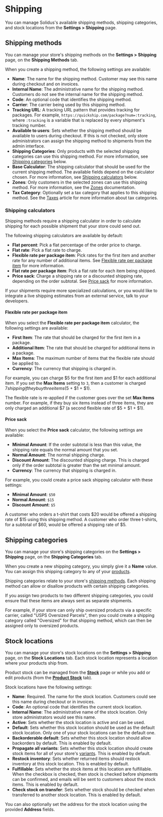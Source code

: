 # Shipping

You can manage Solidus's available shipping methods, shipping categories, and
stock locations from the **Settings > Shipping** page.

## Shipping methods

You can manage your store's shipping methods on the **Settings > Shipping**
page, on the **Shipping Methods** tab.

When you create a shipping method, the following settings are available:

- **Name**: The name for the shipping method. Customer may see this name during
    checkout and on invoices.
- **Internal Name**: The administrative name for the shipping method. Customers
    do not see the internal name for the shipping method.
- **Code**: An optional code that identifies the shipping method.
- **Carrier**: The carrier being used by this shipping method.
- **Tracking URL**: A tracking URL pattern that provides tracking for packages.
  For example, `https://quickship.com/package?num=:tracking`, where `:tracking`
  is a variable that is replaced by every shipment's tracking number.
- **Available to users**: Sets whether the shipping method should be available
  to users during checkout. If this is not checked, only store administrators
  can assign the shipping method to shipments from the admin interface.
- **Shipping Categories**: Only products with the selected shipping categories
  can use this shipping method. For more information, see [Shipping
  categories](#shipping-categories) below.
- **Base Calculator**: The shipping calculator that should be used for the
  current shipping method. The available fields depend on the calculator
  chosen. For more information, see [Shipping
  calculators](#shipping-calculators) below.
- **Zones**: Only customers in the selected zones can use this shipping method.
  For more information, see the [Zones][zones] documentation.
- **Tax Category**: Optionally set a tax category that applies to this shipping
  method. See the [Taxes][taxes] article for more information about tax
  categories.

<!-- TODO: The **Service Level** field is not currently documented.  -->

[taxes]: taxes.html
[zones]: zones.html

### Shipping calculators

<!-- TODO:
  The shipping calculators section is a good candidate to be split out into its
  own article.
-->

Shipping methods require a shipping calculator in order to calculate shipping
for each possible shipment that your store could send out.

The following shipping calculators are available by default:

- **Flat percent**: Pick a flat percentage of the order price to charge.
- **Flat rate**: Pick a flat rate to charge.
- **Flexible rate per package item**: Pick rates for the first item and another
  rate for any number of additional items. See [Flexible rate per package
  item](#flexible-rate-per-package-item) for more information.
- **Flat rate per package item**: Pick a flat rate for each item being shipped.
- **Price sack**: Charge a shipping rate or a discounted shipping rate,
  depending on the order subtotal. See [Price sack](#price-sack) for more
  information.

If your shipments require more specialized calculations, or you would like to
integrate a live shipping estimates from an external service, talk to your
developers.

#### Flexible rate per package item

When you select the **Flexible rate per package item** calculator, the following
settings are available:

- **First Item**: The rate that should be charged for the first item in a
  package.
- **Additional Item**: The rate that should be charged for additional items in a
  package.
- **Max Items**: The maximum number of items that the flexible rate should be
  applied to.
- **Currency**: The currency that shipping is charged in.

For example, you can charge $5 for the first item and $1 for each additional
item. If you set the **Max Items** setting to `3`, then a customer is charged $7
shipping if they buy three items ($5 + $1 + $1).

The flexible rate is re-applied if the customer goes over the set **Max Items**
number. For example, if they buy six items instead of three items, they are
only charged an additional $7 (a second flexible rate of $5 + $1 + $1).

#### Price sack

When you select the **Price sack** calculator, the following settings are
available:

- **Minimal Amount**: If the order subtotal is less than this value, the
    shipping rate equals the normal amount that you set.
- **Normal Amount**: The normal shipping charge.
- **Discount Amount**: The discounted shipping charge. This is charged only if
    the order subtotal is greater than the set minimal amount.
- **Currency**: The currency that shipping is charged in.

For example, you could create a price sack shipping calculator with these
settings:

- **Minimal Amount**: `$50`
- **Normal Amount**: `$15`
- **Discount Amount**: `$5`

A customer who orders a t-shirt that costs $20 would be offered a shipping rate
of $15 using this shipping method. A customer who order three t-shirts, for a
subtotal of $60, would be offered a shipping rate of $5.

## Shipping categories

You can manage your store's shipping categories on the **Settings > Shipping**
page, on the **Shipping Categories** tab.

When you create a new shipping category, you simply give it a **Name** value.
You can assign this shipping category to any of your
[products][product-details].

Shipping categories relate to your store's [shipping
methods](#shipping-methods). Each shipping method can allow or disallow products
with certain shipping categories.

If you assign two products to two different shipping categories, you could
ensure that these items are always sent as separate shipments.

For example, if your store can only ship oversized products via a specific
carrier, called "USPS Oversized Parcels", then you could create a shipping
category called "Oversized" for that shipping method, which can then be assigned
only to oversized products.

[product-details]: ../products/product-details.html

## Stock locations

You can manage your store's stock locations on the **Settings > Shipping** page,
on the **Stock Locations** tab. Each stock location represents a location where
your products ship from.

Product stock can be managed from the [**Stock**][stock] page or while you add
or edit products (from the [**Product Stock**][product-stock] tab).

Stock locations have the following settings:

- **Name**: Required. The name for the stock location. Customers could see this
    name during checkout or in invoices.
- **Code**: An optional code that identifies the current stock location.
- **Internal Name**: The administrative name of the stock location. Only store
    administrators would see this name.
- **Active**: Sets whether the stock location is active and can be used.
- **Default**: Sets whether this stock location should be used as the default
    stock location. Only one of your stock locations can be the default one.
- **Backorderable default**: Sets whether this stock location should allow
    backorders by default. This is enabled by default.
- **Propagate all variants**: Sets whether this stock location should create
    stock items for all of your store's [variants][variants]. This is enabled by
    default.
- **Restock inventory**: Sets whether returned items should restock inventory at
    this stock location. This is enabled by default.
- **Fulfillable**: Sets whether the stock items at this location are
    fulfillable. When the checkbox is checked, then stock is checked before
    shipments can be confirmed, and emails will be sent to customers about the
    stock items. This is enabled by default.
- **Check stock on transfer**: Sets whether stock should be checked when
    transferred to another stock location. This is enabled by default.

<!-- TODO: Add screenshot of stock location address fields. -->

You can also optionally set the address for the stock location using the
provided **Address** fields.

[product-stock]: ../products/product-stock.html
[stock]: ../stock/overview.html
[variants]: ../products/variants.html
